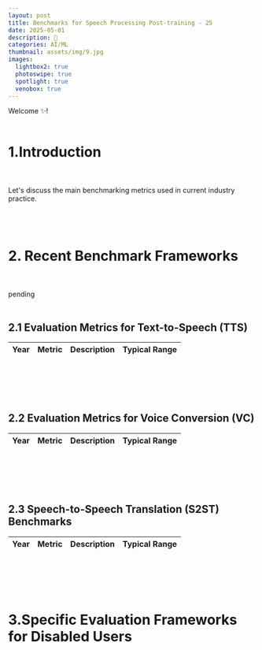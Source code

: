 ```yaml
---
layout: post
title: Benchmarks for Speech Processing Post-training - 25
date: 2025-05-01
description: 🥥
categories: AI/ML
thumbnail: assets/img/9.jpg
images:
  lightbox2: true
  photoswipe: true
  spotlight: true
  venobox: true
---
```


Welcome ✨!  <br><br>


# 1.Introduction<br><br>

Let's discuss the main benchmarking metrics used in current industry practice.<br><br><br><br>



# 2. Recent Benchmark Frameworks<br><br>

pending<br><br>

## 2.1 Evaluation Metrics for Text-to-Speech (TTS)



| Year | Metric | Description | Typical Range |
|------|--------|-------------|---------------|



<br><br><br><br>

## 2.2 Evaluation Metrics for Voice Conversion (VC)

| Year | Metric | Description | Typical Range |
|------|--------|-------------|---------------|


<br><br><br><br>

## 2.3 Speech-to-Speech Translation (S2ST) Benchmarks

| Year | Metric | Description | Typical Range |
|------|--------|-------------|---------------|




<br><br><br><br>


# 3.Specific Evaluation Frameworks for Disabled Users<br><br><br><br>















